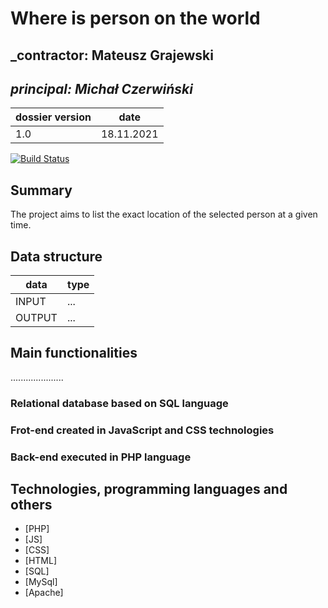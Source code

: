 # Where is person on the world

## _contractor: Mateusz Grajewski
## _principal: Michał Czerwiński_

| dossier version | date |
| ------ | ------ |
| 1.0 | 18.11.2021 |

[![Build Status](https://travis-ci.org/joemccann/dillinger.svg?branch=master)](https://travis-ci.org/joemccann/dillinger)

## Summary
The project aims to list the exact location of the selected person at a given time.

## Data structure

| data | type |
| ------ | ------ |
| INPUT |  ... |
| OUTPUT |  ...  |

## Main functionalities
.....................

### Relational database based on SQL language

### Frot-end created in JavaScript and CSS technologies

### Back-end executed in PHP language

## Technologies, programming languages and others

- [PHP]
- [JS]
- [CSS]
- [HTML]
- [SQL]
- [MySql]
- [Apache]

 [erd]: <https://github.com/Michal3456/example_project/blob/main/sprites/Untitled%20Diagram.jpg>
